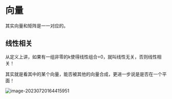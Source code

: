 # 向量

其实向量和矩阵是一一对应的。

## 线性相关

从定义上讲，如果有一组非零的k使得线性组合=0，就叫线性无关，否则线性相关！

其实就是看其中的某个向量，能否被其他的向量合成，更进一步说是是否在一个平面！

![image-20230720164415951](https://taufik.oss-cn-beijing.aliyuncs.com/img/image-20230720164415951.png)